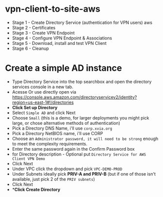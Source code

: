 # vpn-client-to-site-aws

- Stage 1 - Create Directory Service (authentication for VPN users) aws
- Stage 2 - Certificates
- Stage 3 - Create VPN Endpoint
- Stage 4 - Configure VPN Endpoint & Associations
- Stage 5 - Download, install and test VPN Client
- Stage 6 - Cleanup

# Create a simple AD instance

* Type Directory Service into the top searchbox and open the directory services console in a new tab.
* Acesse Or use directly open via https://console.aws.amazon.com/directoryservicev2/identity?region=us-east-1#!/directories
* **Click Set up Directory**
* Select `Simple AD` and click Next
* Choose `Small` (this is a demo, for larger deployments you might pick large, or chose alternative methods of authentication)
* Pick a Directory DNS Name, i'll use `corp.xvia.org`
* Pick a Directory NetBIOS name, i'll use CORP
* Choose an `Administrator password, it will need to be strong` enough to meet the complexity requirements.
* Enter the same password again in the Confirm Password box
* for Directory description - Optional put `Directory Service for AWS Client VPN Demo`
* Click Next
* Under VPC click the dropdown and pick `VPC-DEMO-PROD`
* Under Subnets ideally pick **PRIV-A and PRIV-B** (but if one of those isn't available, just pick 2 of the `PRIV subnets`)
* Click Next
* ***Click Create Directory**


